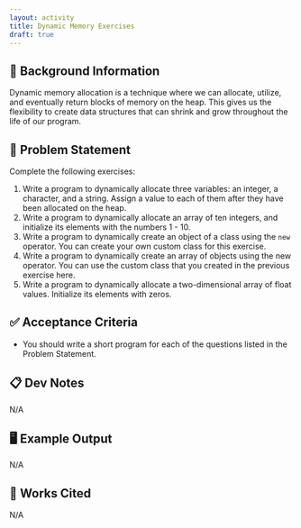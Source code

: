```yaml
---
layout: activity
title: Dynamic Memory Exercises
draft: true
---
```


## 🔖 Background Information

Dynamic memory allocation is a technique where we can allocate, utilize, and eventually return blocks of memory on the heap. This gives us the flexibility to create data structures that can shrink and grow throughout the life of our program.

## 🎯 Problem Statement

Complete the following exercises:

1. Write a program to dynamically allocate three variables: an integer, a character, and a string. Assign a value to each of them after they have been allocated on the heap.
2. Write a program to dynamically allocate an array of ten integers, and initialize its elements with the numbers 1 - 10.
3. Write a program to dynamically create an object of a class using the `new` operator. You can create your own custom class for this exercise.
4. Write a program to dynamically create an array of objects using the new operator. You can use the custom class that you created in the previous exercise here.
5. Write a program to dynamically allocate a two-dimensional array of float values. Initialize its elements with zeros.

## ✅ Acceptance Criteria

* You should write a short program for each of the questions listed in the Problem Statement.

## 📋 Dev Notes

N/A

## 🖥️ Example Output

N/A

## 📘 Works Cited

N/A
